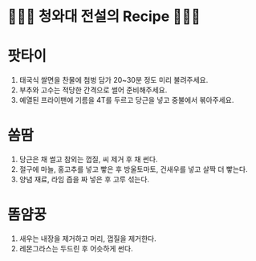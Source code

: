 # 👨🏻‍🍳 청와대 전설의 Recipe 👩🏻‍🍳

# 팟타이

1. 태국식 쌀면을 찬물에 첨벙 담가 20~30분 정도 미리 불려주세요.
2. 부추와 고수는 적당한 간격으로 썰어 준비해주세요.
3. 예열된 프라이팬에 기름을 4T를 두르고 당근을 넣고 중불에서 볶아주세요.

# 쏨땀

1. 당근은 채 썰고 참외는 껍질, 씨 제거 후 채 썬다.
2. 절구에 마늘, 홍고추를 넣고 빻은 후 방울토마토, 건새우를 넣고 살짝 더 빻는다.
3. 양념 재료, 라임 즙을 짜 넣은 후 고루 섞는다.

# 똠얌꿍

1. 새우는 내장을 제거하고 머리, 껍질을 제거한다.
2. 레몬그라스는 두드린 후 어슷하게 썬다.